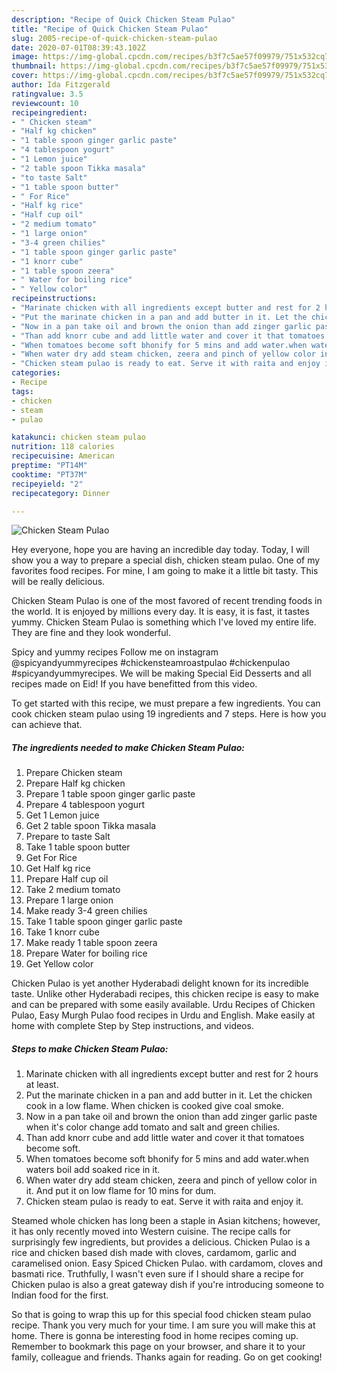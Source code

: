 ```yaml
---
description: "Recipe of Quick Chicken Steam Pulao"
title: "Recipe of Quick Chicken Steam Pulao"
slug: 2005-recipe-of-quick-chicken-steam-pulao
date: 2020-07-01T08:39:43.102Z
image: https://img-global.cpcdn.com/recipes/b3f7c5ae57f09979/751x532cq70/chicken-steam-pulao-recipe-main-photo.jpg
thumbnail: https://img-global.cpcdn.com/recipes/b3f7c5ae57f09979/751x532cq70/chicken-steam-pulao-recipe-main-photo.jpg
cover: https://img-global.cpcdn.com/recipes/b3f7c5ae57f09979/751x532cq70/chicken-steam-pulao-recipe-main-photo.jpg
author: Ida Fitzgerald
ratingvalue: 3.5
reviewcount: 10
recipeingredient:
- " Chicken steam"
- "Half kg chicken"
- "1 table spoon ginger garlic paste"
- "4 tablespoon yogurt"
- "1 Lemon juice"
- "2 table spoon Tikka masala"
- "to taste Salt"
- "1 table spoon butter"
- " For Rice"
- "Half kg rice"
- "Half cup oil"
- "2 medium tomato"
- "1 large onion"
- "3-4 green chilies"
- "1 table spoon ginger garlic paste"
- "1 knorr cube"
- "1 table spoon zeera"
- " Water for boiling rice"
- " Yellow color"
recipeinstructions:
- "Marinate chicken with all ingredients except butter and rest for 2 hours at least."
- "Put the marinate chicken in a pan and add butter in it. Let the chicken cook in a low flame. When chicken is cooked give coal smoke."
- "Now in a pan take oil and brown the onion than add zinger garlic paste when it&#39;s color change add tomato and salt and green chilies."
- "Than add knorr cube and add little water and cover it that tomatoes become soft."
- "When tomatoes become soft bhonify for 5 mins and add water.when waters boil add soaked rice in it."
- "When water dry add steam chicken, zeera and pinch of yellow color in it. And put it on low flame for 10 mins for dum."
- "Chicken steam pulao is ready to eat. Serve it with raita and enjoy it."
categories:
- Recipe
tags:
- chicken
- steam
- pulao

katakunci: chicken steam pulao 
nutrition: 118 calories
recipecuisine: American
preptime: "PT14M"
cooktime: "PT37M"
recipeyield: "2"
recipecategory: Dinner

---
```



![Chicken Steam Pulao](https://img-global.cpcdn.com/recipes/b3f7c5ae57f09979/751x532cq70/chicken-steam-pulao-recipe-main-photo.jpg)

Hey everyone, hope you are having an incredible day today. Today, I will show you a way to prepare a special dish, chicken steam pulao. One of my favorites food recipes. For mine, I am going to make it a little bit tasty. This will be really delicious.

Chicken Steam Pulao is one of the most favored of recent trending foods in the world. It is enjoyed by millions every day. It is easy, it is fast, it tastes yummy. Chicken Steam Pulao is something which I've loved my entire life. They are fine and they look wonderful.

Spicy and yummy recipes Follow me on instagram @spicyandyummyrecipes #chickensteamroastpulao #chickenpulao #spicyandyummyrecipes. We will be making Special Eid Desserts and all recipes made on Eid! If you have benefitted from this video.


To get started with this recipe, we must prepare a few ingredients. You can cook chicken steam pulao using 19 ingredients and 7 steps. Here is how you can achieve that.

<!--inarticleads1-->

##### The ingredients needed to make Chicken Steam Pulao:

1. Prepare  Chicken steam
1. Prepare Half kg chicken
1. Prepare 1 table spoon ginger garlic paste
1. Prepare 4 tablespoon yogurt
1. Get 1 Lemon juice
1. Get 2 table spoon Tikka masala
1. Prepare to taste Salt
1. Take 1 table spoon butter
1. Get  For Rice
1. Get Half kg rice
1. Prepare Half cup oil
1. Take 2 medium tomato
1. Prepare 1 large onion
1. Make ready 3-4 green chilies
1. Take 1 table spoon ginger garlic paste
1. Take 1 knorr cube
1. Make ready 1 table spoon zeera
1. Prepare  Water for boiling rice
1. Get  Yellow color


Chicken Pulao is yet another Hyderabadi delight known for its incredible taste. Unlike other Hyderabadi recipes, this chicken recipe is easy to make and can be prepared with some easily available. Urdu Recipes of Chicken Pulao, Easy Murgh Pulao food recipes in Urdu and English. Make easily at home with complete Step by Step instructions, and videos. 

<!--inarticleads2-->

##### Steps to make Chicken Steam Pulao:

1. Marinate chicken with all ingredients except butter and rest for 2 hours at least.
1. Put the marinate chicken in a pan and add butter in it. Let the chicken cook in a low flame. When chicken is cooked give coal smoke.
1. Now in a pan take oil and brown the onion than add zinger garlic paste when it&#39;s color change add tomato and salt and green chilies.
1. Than add knorr cube and add little water and cover it that tomatoes become soft.
1. When tomatoes become soft bhonify for 5 mins and add water.when waters boil add soaked rice in it.
1. When water dry add steam chicken, zeera and pinch of yellow color in it. And put it on low flame for 10 mins for dum.
1. Chicken steam pulao is ready to eat. Serve it with raita and enjoy it.


Steamed whole chicken has long been a staple in Asian kitchens; however, it has only recently moved into Western cuisine. The recipe calls for surprisingly few ingredients, but provides a delicious. Chicken Pulao is a rice and chicken based dish made with cloves, cardamom, garlic and caramelised onion. Easy Spiced Chicken Pulao. with cardamom, cloves and basmati rice. Truthfully, I wasn&#39;t even sure if I should share a recipe for Chicken pulao is also a great gateway dish if you&#39;re introducing someone to Indian food for the first. 

So that is going to wrap this up for this special food chicken steam pulao recipe. Thank you very much for your time. I am sure you will make this at home. There is gonna be interesting food in home recipes coming up. Remember to bookmark this page on your browser, and share it to your family, colleague and friends. Thanks again for reading. Go on get cooking!

